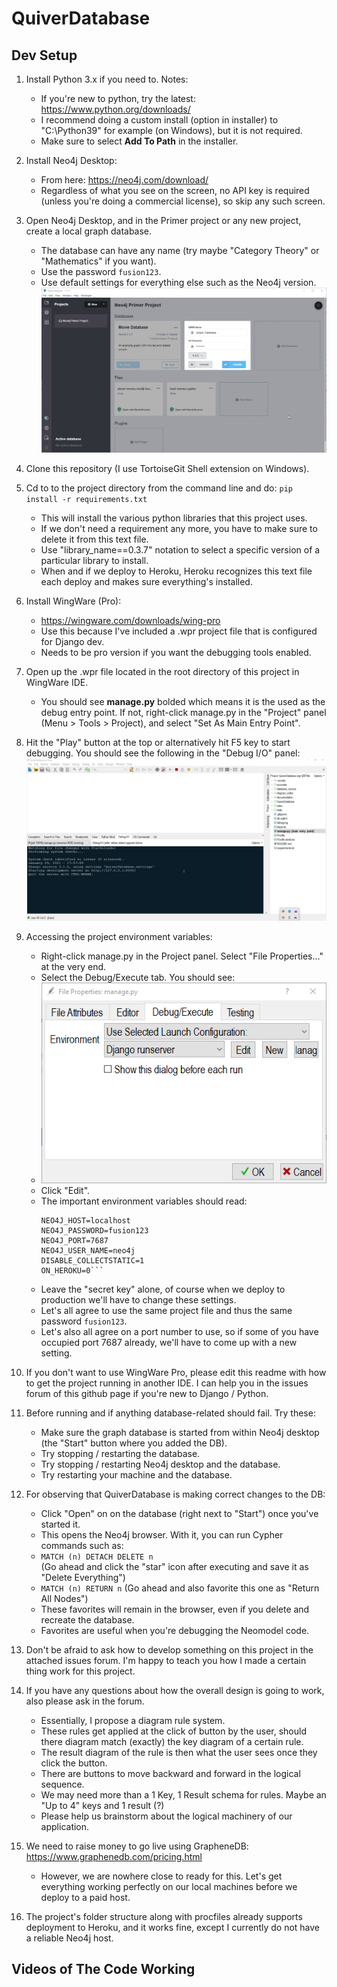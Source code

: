 # QuiverDatabase

## Dev Setup

1. Install Python 3.x if you need to.  Notes:
    - If you're new to python, try the latest: https://www.python.org/downloads/
    - I recommend doing a custom install (option in installer) to "C:\Python39" for example (on Windows), but
    it is not required.
    - Make sure to select **Add To Path** in the installer.
    
2. Install Neo4j Desktop:
    - From here: https://neo4j.com/download/ 
    - Regardless of what you see on the screen, no API key is required (unless you're doing a commercial license), so skip any such screen.
    
3. Open Neo4j Desktop, and in the Primer project or any new project, create a local graph database.
    - The database can have any name (try maybe "Category Theory" or "Mathematics" if you want).
    - Use the password `fusion123`.
    - Use default settings for everything else such as the Neo4j version.
    ![Neo4j Create a Database Screenshot](./documentation/Neo4j_CreateADatabase.png)

4. Clone this repository (I use TortoiseGit Shell extension on Windows).

5. Cd to to the project directory from the command line and do: `pip install -r requirements.txt`
    - This will install the various python libraries that this project uses.
    - If we don't need a requirement any more, you have to make sure to delete it from this text file.
    - Use "library_name==0.3.7" notation to select a specific version of a particular library to install.
    - When and if we deploy to Heroku, Heroku recognizes this text file each deploy and makes sure everything's installed.

6. Install WingWare (Pro):  
    - https://wingware.com/downloads/wing-pro
    - Use this because I've included a .wpr project file that is configured for Django dev.
    - Needs to be pro version if you want the debugging tools enabled.
    
7. Open up the .wpr file located in the root directory of this project in WingWare IDE.
    - You should see **manage.py** bolded which means it is the used as the debug entry point.  If not, right-click 
      manage.py in the "Project" panel (Menu > Tools > Project), and select "Set As Main Entry Point".
      
8. Hit the "Play" button at the top or alternatively hit F5 key to start debugging.  You should see the following
   in the "Debug I/O" panel:
   ![WingWare Debug I/O Start Up Screenshot](./documentation/WingWare_DebugIO_StartUp.png)
   
9. Accessing the project environment variables:
    - Right-click manage.py in the Project panel.  Select "File Properties..." at the very end.
    - Select the Debug/Execute tab.  You should see:
    - ![WingWare Debug I/O Start Up Screenshot](./documentation/WingWare_ProjectFile_EnvironmentVariables_Edit.png)
    - Click "Edit".
    - The important environment variables should read:
        ```
        NEO4J_HOST=localhost
        NEO4J_PASSWORD=fusion123
        NEO4J_PORT=7687
        NEO4J_USER_NAME=neo4j
        DISABLE_COLLECTSTATIC=1
        ON_HEROKU=0```
    - Leave the "secret key" alone, of course when we deploy to production we'll have to change these settings.
    - Let's all agree to use the same project file and thus the same password `fusion123`.
    - Let's also all agree on a port number to use, so if some of you have occupied port 7687 already,
    we'll have to come up with a new setting.
    
10. If you don't want to use WingWare Pro, please edit this readme with how to get the project running in another IDE.
   I can help you in the issues forum of this github page if you're new to Django / Python.
   
11. Before running and if anything database-related should fail.  Try these:
    - Make sure the graph database is started from within Neo4j desktop (the "Start" button where you added the DB).
    - Try stopping / restarting the database.
    - Try stopping / restarting Neo4j desktop and the database.
    - Try restarting your machine and the database.
    
12. For observing that QuiverDatabase is making correct changes to the DB:
    - Click "Open" on on the database (right next to "Start") once you've started it.
    - This opens the Neo4j browser.  With it, you can run Cypher commands such as:
    - `MATCH (n) DETACH DELETE n`  
    (Go ahead and click the "star" icon after executing and save it as "Delete Everything")
    - `MATCH (n) RETURN n`
    (Go ahead and also favorite this one as "Return All Nodes")
    - These favorites will remain in the browser, even if you delete and recreate the database.
    - Favorites are useful when you're debugging the Neomodel code.
    
13. Don't be afraid to ask how to develop something on this project in the attached issues forum.
    I'm happy to teach you how I made a certain thing work for this project.
    
14. If you have any questions about how the overall design is going to work, also please ask in the forum.
    - Essentially, I propose a diagram rule system.
    - These rules get applied at the click of button by the user, should there diagram match (exactly) the key diagram of a 
    certain rule.  
    - The result diagram of the rule is then what the user sees once they click the button.
    - There are buttons to move backward and forward in the logical sequence.
    - We may need more than a 1 Key, 1 Result schema for rules.  Maybe an "Up to 4" keys and 1 result (?)
    - Please help us brainstorm about the logical machinery of our application.

15. We need to raise money to go live using GrapheneDB:
    https://www.graphenedb.com/pricing.html
    - However, we are nowhere close to ready for this.  Let's get everything working perfectly on our local machines before
    we deploy to a paid host.

16. The project's folder structure along with procfiles already supports deployment to Heroku, and it works fine, except
    I currently do not have a reliable Neo4j host.
    
    
## Videos of The Code Working

